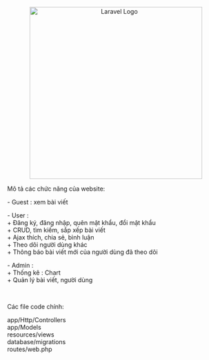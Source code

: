 <p align="center"><a href="https://laravel.com" target="_blank"><img src="https://raw.githubusercontent.com/laravel/art/master/logo-lockup/5%20SVG/2%20CMYK/1%20Full%20Color/laravel-logolockup-cmyk-red.svg" width="400" alt="Laravel Logo"></a></p>

<p align="center">
<p>Mô tả các chức năng của website:</p>
<p>    
        - Guest : xem bài viết
</p>
<p>    
        - User : <br>
            + Đăng ký, đăng nhập, quên mật khẩu, đổi mật khẩu <br>
            + CRUD, tìm kiếm, sắp xếp bài viết <br>
            + Ajax thích, chia sẻ, bình luận <br>
            + Theo dõi người dùng khác <br>
            + Thông báo bài viết mới của người dùng đã theo dõi <br>
</p>
<p>
        - Admin : <br>
            + Thống kê : Chart <br>
            + Quản lý bài viết, người dùng
</p>
<br>
<p>Các file code chính: </p>
<p>
    app/Http/Controllers  <br>
    app/Models            <br>
    resources/views        <br>
    database/migrations    <br>
    routes/web.php        <br>    
</p>
</p>

